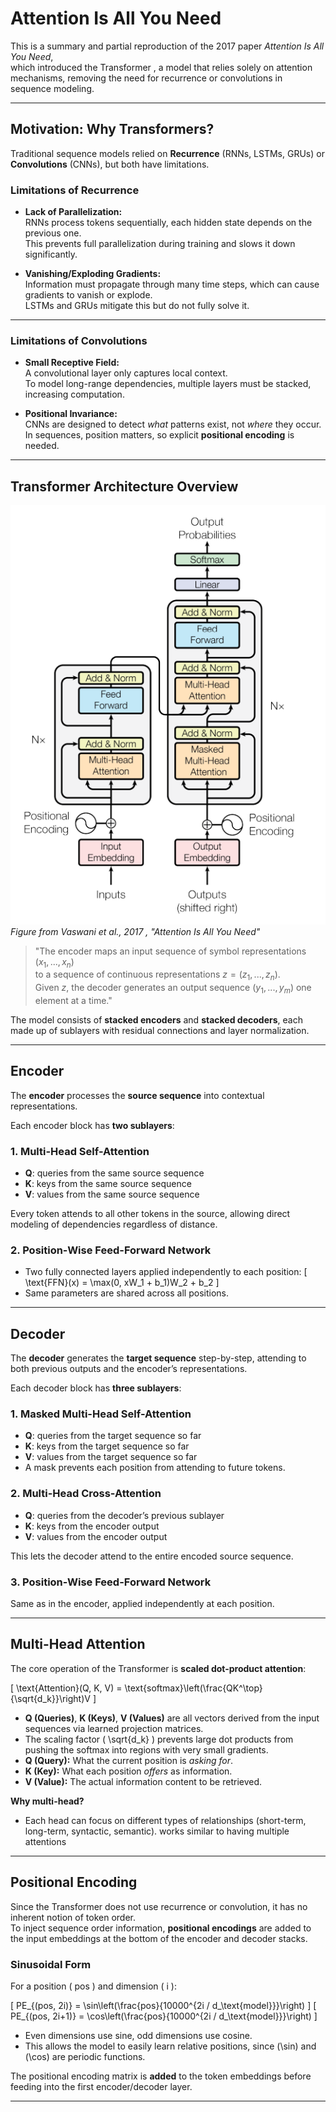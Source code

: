 # Attention Is All You Need

This is a summary and partial reproduction of the 2017 paper *Attention Is All You Need*,  
which introduced the Transformer , a model that relies solely on attention mechanisms, removing the need for recurrence or convolutions in sequence modeling.

---

## Motivation: Why Transformers?

Traditional sequence models relied on **Recurrence** (RNNs, LSTMs, GRUs) or **Convolutions** (CNNs), but both have limitations.

### Limitations of Recurrence

- **Lack of Parallelization:**  
  RNNs process tokens sequentially, each hidden state depends on the previous one.  
  This prevents full parallelization during training and slows it down significantly.

- **Vanishing/Exploding Gradients:**  
  Information must propagate through many time steps, which can cause gradients to vanish or explode.  
  LSTMs and GRUs mitigate this but do not fully solve it.

---

### Limitations of Convolutions

- **Small Receptive Field:**  
  A convolutional layer only captures local context.  
  To model long-range dependencies, multiple layers must be stacked, increasing computation.

- **Positional Invariance:**  
  CNNs are designed to detect *what* patterns exist, not *where* they occur.  
  In sequences, position matters, so explicit **positional encoding** is needed.

---

## Transformer Architecture Overview

![Directly taken from the paper](model_architecture.png)
*Figure from Vaswani et al., 2017 , "Attention Is All You Need"*

> "The encoder maps an input sequence of symbol representations $(x_1, ..., x_n)$  
> to a sequence of continuous representations $z = (z_1, ..., z_n)$.  
> Given $z$, the decoder generates an output sequence $(y_1, ..., y_m)$ one element at a time."

The model consists of **stacked encoders** and **stacked decoders**, each made up of sublayers with residual connections and layer normalization.

---

## Encoder

The **encoder** processes the **source sequence** into contextual representations.

Each encoder block has **two sublayers**:

### 1. Multi-Head Self-Attention

- **Q**: queries from the same source sequence  
- **K**: keys from the same source sequence  
- **V**: values from the same source sequence  

Every token attends to all other tokens in the source, allowing direct modeling of dependencies regardless of distance.

### 2. Position-Wise Feed-Forward Network

- Two fully connected layers applied independently to each position:
  \[
  \text{FFN}(x) = \max(0, xW_1 + b_1)W_2 + b_2
  \]
- Same parameters are shared across all positions.

---

## Decoder

The **decoder** generates the **target sequence** step-by-step, attending to both previous outputs and the encoder’s representations.

Each decoder block has **three sublayers**:

### 1. Masked Multi-Head Self-Attention

- **Q**: queries from the target sequence so far  
- **K**: keys from the target sequence so far  
- **V**: values from the target sequence so far  
- A mask prevents each position from attending to future tokens.

### 2. Multi-Head Cross-Attention

- **Q**: queries from the decoder’s previous sublayer  
- **K**: keys from the encoder output  
- **V**: values from the encoder output  

This lets the decoder attend to the entire encoded source sequence.

### 3. Position-Wise Feed-Forward Network

Same as in the encoder, applied independently at each position.

---
## Multi-Head Attention

The core operation of the Transformer is **scaled dot-product attention**:

\[
\text{Attention}(Q, K, V) = \text{softmax}\left(\frac{QK^\top}{\sqrt{d_k}}\right)V
\]

- **Q (Queries)**, **K (Keys)**, **V (Values)** are all vectors derived from the input sequences via learned projection matrices.
- The scaling factor \( \sqrt{d_k} \) prevents large dot products from pushing the softmax into regions with very small gradients.
- **Q (Query):** What the current position is *asking for*.  
- **K (Key):** What each position *offers* as information.  
- **V (Value):** The actual information content to be retrieved.  

**Why multi-head?**  

- Each head can focus on different types of relationships (short-term, long-term, syntactic, semantic). works similar to having multiple attentions

---

## Positional Encoding

Since the Transformer does not use recurrence or convolution, it has no inherent notion of token order.  
To inject sequence order information, **positional encodings** are added to the input embeddings at the bottom of the encoder and decoder stacks.

### Sinusoidal Form

For a position \( pos \) and dimension \( i \):

\[
PE_{(pos, 2i)} = \sin\left(\frac{pos}{10000^{2i / d_\text{model}}}\right)
\]
\[
PE_{(pos, 2i+1)} = \cos\left(\frac{pos}{10000^{2i / d_\text{model}}}\right)
\]

- Even dimensions use sine, odd dimensions use cosine.
- This allows the model to easily learn relative positions, since \(\sin\) and \(\cos\) are periodic functions.

The positional encoding matrix is **added** to the token embeddings before feeding into the first encoder/decoder layer.

---
